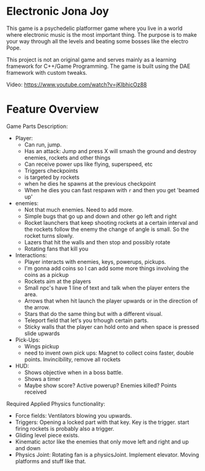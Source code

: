 # Electronic Jona Joy

This game is a psychedelic platformer game where you live in a world 
where electronic music is the most important thing. The purpose is 
to make your way through all the levels and beating some bosses like 
the electro Pope.

This project is not an original game and serves mainly as a learning framework for C++/Game Programming. The game is built using the DAE framework with custom tweaks.

Video: https://www.youtube.com/watch?v=jKIbhicOz88 

# Feature Overview
Game Parts Description:
+ Player:
    - Can run, jump.
    - Has an attack: Jump and press X will smash the ground and destroy enemies, rockets and other things
    - Can receive power ups like flying, superspeed, etc
    - Triggers checkpoints
    - is targeted by rockets
    - when he dies he spawns at the previous checkpoint
    - When he dies you can fast respawn with `r` and then you get 'beamed up'
+ enemies:
    - Not that much enemies. Need to add more.
    - Simple bugs that go up and down and other go left and right
    - Rocket launchers that keep shooting rockets at a certain interval and the rockets follow the enemy the change of angle is small. So the rocket turns slowly.
    - Lazers that hit the walls and then stop and possibly rotate
    - Rotating fans that kill you
+ Interactions:
    - Player interacts with enemies, keys, powerups, pickups.
    - I'm gonna add coins so I can add some more things involving the coins as a pickup
    - Rockets aim at the players
    - Small npc's have 1 line of text and talk when the player enters the area.
    - Arrows that when hit launch the player upwards or in the direction of the arrow.		
    - Stars that do the same thing but with a different visual.
    - Teleport field that let's you trhough certain parts.
    - Sticky walls that the player can hold onto and when space is pressed slide upwards
+ Pick-Ups:
    - Wings pickup
    - need to invent own pick ups: Magnet to collect coins faster, double points. Invincibility, remove all rockets
+ HUD: 
    - Shows objective when in a boss battle.
    - Shows a timer
    - Maybe show score? Active powerup? Enemies killed? Points received
		

Required Applied Physics functionality:
+ Force fields: Ventilators blowing you upwards.
+ Triggers: Opening a locked part with that key. Key is the trigger. start firing rockets is probably also a trigger.
+ Gliding level piece exists.
+ Kinematic actor like the enemies that only move left and right and up and down
+ Physics Joint:  Rotating fan is a physicsJoint. Implement elevator. Moving platforms and stuff like that.
